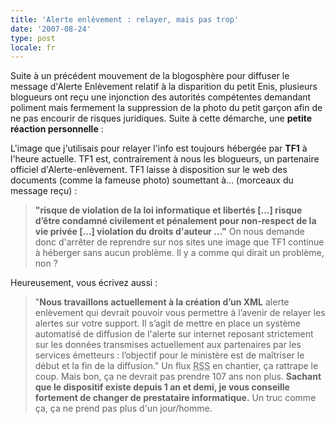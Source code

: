 ```yaml
---
title: 'Alerte enlèvement : relayer, mais pas trop'
date: '2007-08-24'
type: post
locale: fr
---
```


Suite à un précédent mouvement de la blogosphère pour diffuser le message d'Alerte Enlèvement relatif à la disparition du petit Enis, plusieurs blogueurs ont reçu une injonction des autorités compétentes demandant poliment mais fermement la suppression de la photo du petit garçon afin de ne pas encourir de risques juridiques. Suite à cette démarche, une **petite réaction personnelle**&nbsp;:

L'image que j'utilisais pour relayer l'info est toujours hébergée par **TF1** à l'heure actuelle. TF1 est, contrairement à nous les blogueurs, un partenaire officiel d'Alerte-enlèvement. TF1 laisse à disposition sur le web des documents (comme la fameuse photo) soumettant à… (morceaux du message reçu)&nbsp;:

> **"risque de violation de la loi informatique et libertés […] risque d’être condamné civilement et pénalement pour non-respect de la vie privée […] violation du droits d'auteur …"**
> On nous demande donc d'arrêter de reprendre sur nos sites une image que TF1 continue à héberger sans aucun problème. Il y a comme qui dirait un problème, non&nbsp;?

Heureusement, vous écrivez aussi&nbsp;:

> "**Nous travaillons actuellement à la création d’un XML** alerte enlèvement qui devrait pouvoir vous permettre à l’avenir de relayer les alertes sur votre support. Il s’agit de mettre en place un système automatisé de diffusion de l'alerte sur internet reposant strictement sur les données transmises actuellement aux partenaires par les services émetteurs&nbsp;: l’objectif pour le ministère est de maîtriser le début et la fin de la diffusion."
> Un flux <abbr title="Really Simple Syndication" lang="en">RSS</abbr> en chantier, ça rattrape le coup. Mais bon, ça ne devrait pas prendre 107 ans non plus. **Sachant que le dispositif existe depuis 1 an et demi, je vous conseille fortement de changer de prestataire informatique.** Un truc comme ça, ça ne prend pas plus d'un jour/homme.
